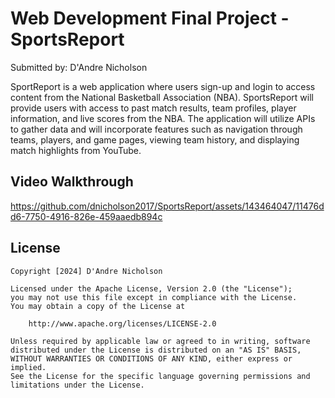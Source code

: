 # Web Development Final Project - SportsReport

Submitted by: D'Andre Nicholson

SportReport is a web application where users sign-up and login to access content from the National Basketball Association (NBA). SportsReport will provide users with access to past match results, team profiles, player information, and live scores from the NBA. The application will utilize APIs to gather data and will incorporate features such as navigation through teams, players, and game pages, viewing team history, and displaying match highlights from YouTube.

## Video Walkthrough

https://github.com/dnicholson2017/SportsReport/assets/143464047/11476dd6-7750-4916-826e-459aaedb894c

## License

    Copyright [2024] D'Andre Nicholson

    Licensed under the Apache License, Version 2.0 (the "License");
    you may not use this file except in compliance with the License.
    You may obtain a copy of the License at

        http://www.apache.org/licenses/LICENSE-2.0

    Unless required by applicable law or agreed to in writing, software
    distributed under the License is distributed on an "AS IS" BASIS,
    WITHOUT WARRANTIES OR CONDITIONS OF ANY KIND, either express or implied.
    See the License for the specific language governing permissions and
    limitations under the License.
